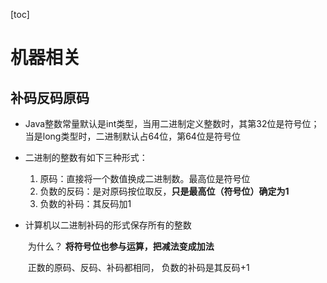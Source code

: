 [toc]



# 机器相关

## 补码反码原码

* Java整数常量默认是int类型，当用二进制定义整数时，其第32位是符号位；当是long类型时，二进制默认占64位，第64位是符号位

* 二进制的整数有如下三种形式：

  1. 原码：直接将一个数值换成二进制数。最高位是符号位
  2. 负数的反码：是对原码按位取反，**只是最高位（符号位）确定为1**
  3. 负数的补码：其反码加1

* 计算机以二进制补码的形式保存所有的整数

  ​	为什么？ **将符号位也参与运算，把减法变成加法**

  ​	正数的原码、反码、补码都相同， 负数的补码是其反码+1

